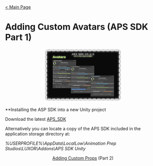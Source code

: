 [< Main Page](index.md)

# Adding Custom Avatars (APS SDK Part 1)

<p align="center">
  <a href="img/aps sdk avatar builder main.png">
     <img width="50%" height="15%" src="img/aps sdk avatar builder main.png">
  </a>
</p>

**Installing the ASP SDK into a new Unity project

Download the latest [APS_SDK](https://github.com/guiglass/LUXOR/blob/gh-pages/APS_SDK.unitypackage?raw=true)


Alternatively you can locate a copy of the APS SDK included in the application storage directory at:

*%USERPROFILE%\AppData\LocalLow\Animation Prep Studios\LUXOR\Addons\APS SDK Unity*


<p align="center">
  <a href="apssdk_part2.md">Adding Custom Props</a> (Part 2)
</p>
